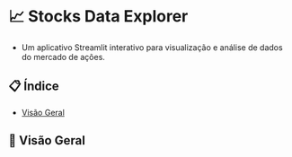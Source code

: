 # 📈 Stocks Data Explorer

- Um aplicativo Streamlit interativo para visualização e análise de dados do mercado de ações.

## 📋 Índice

- [Visão Geral](#-visão-geral)

## 🎯 Visão Geral
